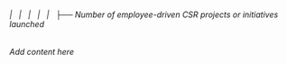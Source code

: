 ###### |   |   |   |   |   ├── Number of employee-driven CSR projects or initiatives launched

*Add content here*